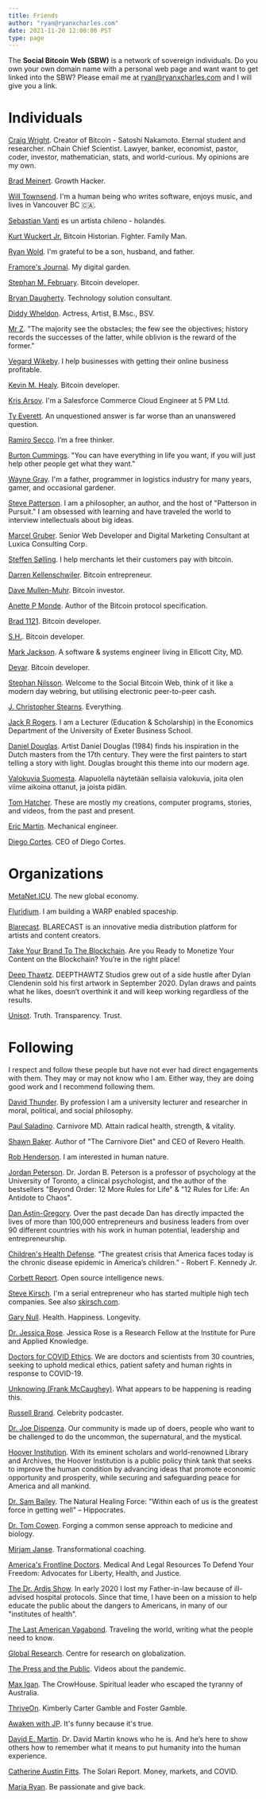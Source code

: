 ```yaml
---
title: Friends
author: "ryan@ryanxcharles.com"
date: 2021-11-20 12:00:00 PST
type: page
---
```


The **Social Bitcoin Web (SBW)** is a network of sovereign individuals. Do you own your own domain name with a personal web page and want want to get linked into the SBW? Please email me at ryan@ryanxcharles.com and I will give you a link.

# Individuals

[Craig Wright](https://craigwright.net). Creator of Bitcoin - Satoshi Nakamoto. Eternal student and researcher. nChain Chief Scientist. Lawyer, banker, economist, pastor, coder, investor, mathematician, stats, and world-curious. My opinions are my own.

[Brad Meinert](https://bigbadbrad.com). Growth Hacker.

[Will Townsend](https://will.townsend.io). I'm a human being who writes software, enjoys music, and lives in Vancouver BC 🇨🇦.

[Sebastian Vanti](https://sebastianvanti.com) es un artista chileno - holandés.

[Kurt Wuckert Jr.](https://kurtwuckertjr.com) Bitcoin Historian. Fighter. Family Man.

[Ryan Wold](https://www.ryanwold.net). I'm grateful to be a son, husband, and father.

[Framore's Journal](http://framore.net). My digital garden.

[Stephan M. February](https://february.sg). Bitcoin developer.

[Bryan Daugherty](https://bryandaugherty.net). Technology solution consultant.

[Diddy Wheldon](https://www.diddywheldon.co.uk). Actress, Artist, B.Msc., BSV.

[Mr Z](https://mrz1818.com). "The majority see the obstacles; the few see the objectives; history records the successes of the latter, while oblivion is the reward of the former."

[Vegard Wikeby](https://vegardwikeby.com). I help businesses with getting their online business profitable.

[Kevin M. Healy](https://kevinmhealy.com). Bitcoin developer.

[Kris Arsov](https://www.arsov.bg/). I'm a Salesforce Commerce Cloud Engineer at 5 PM Ltd.

[Ty Everett](https://tyeverett.com/). An unquestioned answer is far worse than an unanswered question.

[Ramiro Secco](https://ramirosecco.com). I’m a free thinker.

[Burton Cummings](https://burtoncummings.io). "You can have everything in life you want, if you will just help other people get what they want."

[Wayne Gray](http://wayneg.net). I'm a father, programmer in logistics industry for many years, gamer, and occasional gardener.

[Steve Patterson](http://steve-patterson.com). I am a philosopher, an author, and the host of "Patterson in Pursuit." I am obsessed with learning and have traveled the world to interview intellectuals about big ideas.

[Marcel Gruber](https://www.marcelgruber.ca). Senior Web Developer and Digital Marketing Consultant at Luxica Consulting Corp.

[Steffen Sølling](https://bitcoinsteffen.com/). I help merchants let their customers pay with bitcoin.

[Darren Kellenschwiler](https://www.kschw.com). Bitcoin entrepreneur.

[Dave Mullen-Muhr](http://mullenmuhr.com/). Bitcoin investor.

[Anette P Monde](https://monde.no). Author of the Bitcoin protocol specification.

[Brad 1121](https://76a91488.ac/). Bitcoin developer.

[S.H.](https://onchain.ch). Bitcoin developer.

[Mark Jackson](https://remjx.com). A software & systems engineer living in Ellicott City, MD.

[Devar](https://devar.xyz). Bitcoin developer.

[Stephan Nilsson](https://stephannilsson.me). Welcome to the Social Bitcoin Web, think of it like a modern day webring, but utilising electronic peer-to-peer cash.

[J. Christopher Stearns](https://stearns.pub). Everything.

[Jack R Rogers](http://jackrrogers.uk). I am a Lecturer (Education & Scholarship) in the Economics Department of the University of Exeter Business School.

[Daniel Douglas](https://www.danieldouglas.nl). Artist Daniel Douglas (1984) finds his inspiration in the Dutch masters from the 17th century. They were the first painters to start telling a story with light. Douglas brought this theme into our modern age.

[Valokuvia Suomesta](https://pjti.fi/?). Alapuolella näytetään sellaisia valokuvia, joita olen viime aikoina ottanut, ja joista pidän.

[Tom Hatcher](http://www.tomhatcher.us). These are mostly my creations, computer programs, stories, and videos, from the past and present.

[Eric Martin](https://ericmartinpe.com). Mechanical engineer.

[Diego Cortes](https://diegocortes.xyz/). CEO of Diego Cortes.

# Organizations

[MetaNet.ICU](https://metanet.icu). The new global economy.

[Fluridium](http://www.fluridium.com). I am building a WARP enabled spaceship.

[Blarecast](https://blarecast.com). BLARECAST is an innovative media distribution platform for artists and content creators.

[Take Your Brand To The Blockchain](https://www.takeyourbrandtotheblockchain.com). Are you Ready to Monetize Your Content on the Blockchain? You’re in the right place!

[Deep Thawtz](https://www.deepthawtz.com). DEEPTHAWTZ Studios grew out of a side hustle after Dylan Clendenin sold his first artwork in September 2020. Dylan draws and paints what he likes, doesn’t overthink it and will keep working regardless of the results.

[Unisot](https://unisot.com/sbw/). Truth. Transparency. Trust.

# Following

I respect and follow these people but have not ever had direct engagements with them. They may or may not know who I am. Either way, they are doing good work and I recommend following them.

[David Thunder](http://www.davidthunder.com). By profession I am a university lecturer and researcher in moral, political, and social philosophy.

[Paul Saladino](https://carnivoremd.com). Carnivore MD. Attain radical health, strength, & vitality.

[Shawn Baker](https://shawn-baker.com). Author of "The Carnivore Diet" and CEO of Revero Health.

[Rob Henderson](https://www.robkhenderson.com). I am interested in human nature.

[Jordan Peterson](https://www.jordanbpeterson.com). Dr. Jordan B. Peterson is a professor of psychology at the University of Toronto, a clinical psychologist, and the author of the bestsellers "Beyond Order: 12 More Rules for Life" & "12 Rules for Life: An Antidote to Chaos".

[Dan Astin-Gregory](https://www.danjgregory.com). Over the past decade Dan has directly impacted the lives of more than 100,000 entrepreneurs and business leaders from over 90 different countries with his work in human potential, leadership and entrepreneurship.

[Children's Health Defense](https://childrenshealthdefense.org). “The greatest crisis that America faces today is the chronic disease epidemic in America’s children.” - Robert F. Kennedy Jr.

[Corbett Report](http://corbettreport.com). Open source intelligence news.

[Steve Kirsch](https://www.skirsch.io). I'm a serial entrepreneur who has started multiple high tech companies. See also [skirsch.com](https://www.skirsch.com).

[Gary Null](https://garynull.com). Health. Happiness. Longevity.

[Dr. Jessica Rose](https://i-do-not-consent.netlify.app). Jessica Rose is a Research Fellow at the Institute for Pure and Applied Knowledge.

[Doctors for COVID Ethics](https://doctors4covidethics.org). We are doctors and scientists from 30 countries, seeking to uphold medical ethics, patient safety and human rights in response to COVID-19.

[Unknowing (Frank McCaughey)](https://www.unknowing.life/). What appears to be happening is reading this.

[Russell Brand](https://www.russellbrand.com). Celebrity podcaster.

[Dr. Joe Dispenza](https://drjoedispenza.com). Our community is made up of doers, people who want to be challenged to do the uncommon, the supernatural, and the mystical.

[Hoover Institution](https://www.hoover.org). With its eminent scholars and world-renowned Library and Archives, the Hoover Institution is a public policy think tank that seeks to improve the human condition by advancing ideas that promote economic opportunity and prosperity, while securing and safeguarding peace for America and all mankind.

[Dr. Sam Bailey](https://drsambailey.com). The Natural Healing Force: "Within each of us is the greatest force in getting well" – Hippocrates.

[Dr. Tom Cowen](https://drtomcowan.com). Forging a common sense approach to medicine and biology.

[Mirjam Janse](https://www.mirjamjanse.com). Transformational coaching.

[America's Frontline Doctors](https://americasfrontlinedoctors.org). Medical And Legal Resources To Defend Your Freedom: Advocates for Liberty, Health, and Justice.

[The Dr. Ardis Show](https://thedrardisshow.com). In early 2020 I lost my Father-in-law because of ill-advised hospital protocols. Since that time, I have been on a mission to help educate the public about the dangers to Americans, in many of our "institutes of health".

[The Last American Vagabond](https://www.thelastamericanvagabond.com). Traveling the world, writing what the people need to know.

[Global Research](https://www.globalresearch.ca). Centre for research on globalization.

[The Press and the Public](https://www.thepressandthepublic.com). Videos about the pandemic.

[Max Igan](https://thecrowhouse.com). The CrowHouse. Spiritual leader who escaped the tyranny of Australia.

[ThriveOn](https://www.thriveon.com/). Kimberly Carter Gamble and Foster Gamble.

[Awaken with JP](https://awakenwithjp.com). It's funny because it's true.

[David E. Martin](https://www.davidmartin.world/). Dr. David Martin knows who he is.  And he’s here to show others how to remember what it means to put humanity into the human experience.

[Catherine Austin Fitts](https://home.solari.com). The Solari Report. Money, markets, and COVID.

[Maria Ryan](https://www.drmariaryan.com). Be passionate and give back.